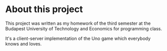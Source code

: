 # About this project

This project was written as my homework of the third semester at the Budapest University of Technology and Economics for programming class.

It's a client-server implementation of the Uno game which everybody knows and loves.

